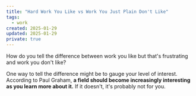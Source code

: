 ```yaml
---
title: "Hard Work You Like vs Work You Just Plain Don't Like"
tags: 
  - work
created: 2025-01-29
updated: 2025-01-29
private: true
---
```


How do you tell the difference between work you like but that's frustrating and work you don't like?

One way to tell the difference might be to gauge your level of interest. According to Paul Graham, **a field should become increasingly interesting as you learn more about it.** If it doesn't, it's probably not for you.
